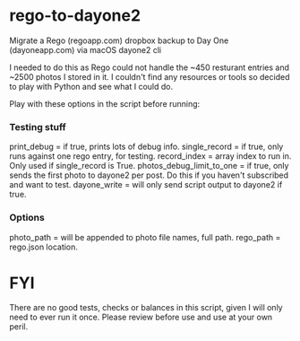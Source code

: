 # rego-to-dayone2
Migrate a Rego (regoapp.com) dropbox backup to Day One (dayoneapp.com) via macOS dayone2 cli

I needed to do this as Rego could not handle the ~450 resturant entries and ~2500 photos I stored in it. I couldn't find any resources or tools so decided to play with Python and see what I could do.

Play with these options in the script before running:

### Testing stuff
print_debug = if true, prints lots of debug info.
single_record = if true, only runs against one rego entry, for testing.
record_index = array index to run in. Only used if single_record is True.
photos_debug_limit_to_one = if true, only sends the first photo to dayone2 per post. Do this if you haven't subscribed and want to test.
dayone_write = will only send script output to dayone2 if true.
### Options
photo_path = will be appended to photo file names, full path.
rego_path = rego.json location.

# FYI
There are no good tests, checks or balances in this script, given I will only need to ever run it once. Please review before use and use at your own peril. 
